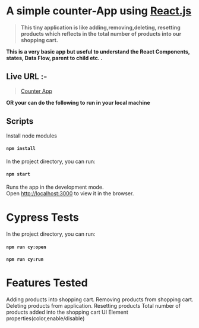 # A simple counter-App using [React.js](https://reactjs.org)

> **This tiny application is like adding,removing,deleting, resetting products which reflects in the total number of products into our shopping cart.**

**This is a very basic app but useful to understand the React Components, states, Data Flow, parent to child etc. .**

## Live URL :-

> [Counter App](https://obscure-waters-60500.herokuapp.com)

**OR your can do the following to run in your local machine**

## Scripts

Install node modules

#### `npm install`

In the project directory, you can run:

#### `npm start`

Runs the app in the development mode.<br>
Open [http://localhost:3000](http://localhost:3000) to view it in the browser.


# Cypress Tests

In the project directory, you can run:

#### `npm run cy:open`
#### `npm run cy:run`

# Features Tested

Adding products into shopping cart.
Removing products from shopping cart.
Deleting products from application.
Resetting products 
Total number of products added into the shopping cart
UI Element properties(color,enable/disable)

